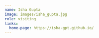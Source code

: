 ```yaml
---
name: Isha Gupta
image: images/isha_gupta.jpg
role: visiting
links:
  home-page: https://isha-gpt.github.io/
---
```


